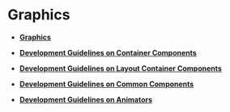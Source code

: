 # Graphics<a name="EN-US_TOPIC_0000001157479391"></a>

-   **[Graphics](subsys-graphics-overview.md)**  

-   **[Development Guidelines on Container Components](subsys-graphics-bundle-guide1.md)**  

-   **[Development Guidelines on Layout Container Components](subsys-graphics-bundle-guide2.md)**  

-   **[Development Guidelines on Common Components](subsys-graphics-bundle-guide3.md)**  

-   **[Development Guidelines on Animators](subsys-graphics-animation-guide.md)**  



